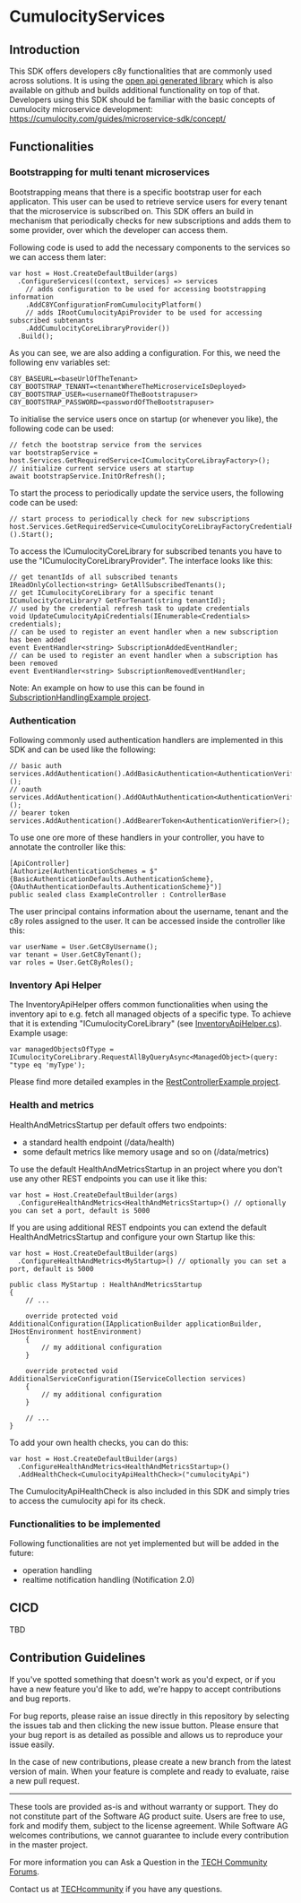 # CumulocityServices
## Introduction
This SDK offers developers c8y functionalities that are commonly used across solutions. It is using the [open api generated library](https://github.com/SoftwareAG/cumulocity-clients-dotnet) which is also available on github and builds additional functionality on top of that.
Developers using this SDK should be familiar with the basic concepts of cumulocity microservice development: https://cumulocity.com/guides/microservice-sdk/concept/
## Functionalities
### Bootstrapping for multi tenant microservices
Bootstrapping means that there is a specific bootstrap user for each applicaton. This user can be used to retrieve service users for every tenant that the microservice is subscribed on. This SDK offers an build in mechanism that periodically checks for new subscriptions and adds them to some provider, over which the developer can access them. 

Following code is used to add the necessary components to the services so we can access them later:
```
var host = Host.CreateDefaultBuilder(args)
  .ConfigureServices((context, services) => services
    // adds configuration to be used for accessing bootstrapping information
    .AddC8YConfigurationFromCumulocityPlatform()  
    // adds IRootCumulocityApiProvider to be used for accessing subscribed subtenants 
    .AddCumulocityCoreLibraryProvider()) 
  .Build();
```

As you can see, we are also adding a configuration. For this, we need the following env variables set:
```
C8Y_BASEURL=<baseUrlOfTheTenant>
C8Y_BOOTSTRAP_TENANT=<tenantWhereTheMicroserviceIsDeployed>
C8Y_BOOTSTRAP_USER=<usernameOfTheBootstrapuser>
C8Y_BOOTSTRAP_PASSWORD=<passwordOfTheBootstrapuser>
```

To initialise the service users once on startup (or whenever you like), the following code can be used:
```
// fetch the bootstrap service from the services
var bootstrapService = host.Services.GetRequiredService<ICumulocityCoreLibrayFactory>(); 
// initialize current service users at startup
await bootstrapService.InitOrRefresh(); 
```

To start the process to periodically update the service users, the following code can be used:
```
// start process to periodically check for new subscriptions
host.Services.GetRequiredService<CumulocityCoreLibrayFactoryCredentialRefresh>().Start(); 
```

To access the ICumulocityCoreLibrary for subscribed tenants you have to use the "ICumulocityCoreLibraryProvider". The interface looks like this:
```
// get tenantIds of all subscribed tenants
IReadOnlyCollection<string> GetAllSubscribedTenants();
// get ICumulocityCoreLibrary for a specific tenant
ICumulocityCoreLibrary? GetForTenant(string tenantId);
// used by the credential refresh task to update credentials
void UpdateCumulocityApiCredentials(IEnumerable<Credentials> credentials);
// can be used to register an event handler when a new subscription has been added
event EventHandler<string> SubscriptionAddedEventHandler;
// can be used to register an event handler when a subscription has been removed
event EventHandler<string> SubscriptionRemovedEventHandler;
```
Note: An example on how to use this can be found in [SubscriptionHandlingExample project](https://github.com/SoftwareAG/cumulocity-sdk-dotnet/tree/main/src/Examples/SubscriptionHandlingExample).

### Authentication
Following commonly used authentication handlers are implemented in this SDK and can be used like the following:
```
// basic auth
services.AddAuthentication().AddBasicAuthentication<AuthenticationVerifier>(); 
// oauth
services.AddAuthentication().AddOAuthAuthentication<AuthenticationVerifier>();  
// bearer token
services.AddAuthentication().AddBearerToken<AuthenticationVerifier>();
```

To use one ore more of these handlers in your controller, you have to annotate the controller like this:
```
[ApiController]
[Authorize(AuthenticationSchemes = $"{BasicAuthenticationDefaults.AuthenticationScheme},{OAuthAuthenticationDefaults.AuthenticationScheme}")] 
public sealed class ExampleController : ControllerBase
```

The user principal contains information about the username, tenant and the c8y roles assigned to the user. It can be accessed inside the controller like this:
```
var userName = User.GetC8yUsername();
var tenant = User.GetC8yTenant();
var roles = User.GetC8yRoles();
```

### Inventory Api Helper
The InventoryApiHelper offers common functionalities when using the inventory api to e.g. fetch all managed objects of a specific type. To achieve that it is extending "ICumulocityCoreLibrary" (see [InventoryApiHelper.cs](https://github.com/SoftwareAG/cumulocity-sdk-dotnet/blob/main/src/C8yServices/Inventory/InventoryApiHelper.cs)).  
Example usage:
```
var managedObjectsOfType = ICumulocityCoreLibrary.RequestAllByQueryAsync<ManagedObject>(query: "type eq 'myType');
```
Please find more detailed examples in the [RestControllerExample project](https://github.com/SoftwareAG/cumulocity-sdk-dotnet/tree/main/src/Examples/RestControllerExample).

### Health and metrics
HealthAndMetricsStartup per default offers two endpoints:
- a standard health endpoint (/data/health)
- some default metrics like memory usage and so on (/data/metrics)

To use the default HealthAndMetricsStartup in an project where you don't use any other REST endpoints you can use it like this:
```
var host = Host.CreateDefaultBuilder(args)
  .ConfigureHealthAndMetrics<HealthAndMetricsStartup>() // optionally you can set a port, default is 5000
```

If you are using additional REST endpoints you can extend the default HealthAndMetricsStartup and configure your own Startup like this:
```
var host = Host.CreateDefaultBuilder(args)
  .ConfigureHealthAndMetrics<MyStartup>() // optionally you can set a port, default is 5000
```
```
public class MyStartup : HealthAndMetricsStartup
{
    // ...

    override protected void AdditionalConfiguration(IApplicationBuilder applicationBuilder, IHostEnvironment hostEnvironment)
    {
        // my additional configuration
    }

    override protected void AdditionalServiceConfiguration(IServiceCollection services)
    {
        // my additional configuration
    }

    // ...
}
```
To add your own health checks, you can do this:
```
var host = Host.CreateDefaultBuilder(args)
  .ConfigureHealthAndMetrics<HealthAndMetricsStartup>()
  .AddHealthCheck<CumulocityApiHealthCheck>("cumulocityApi")
```
The CumulocityApiHealthCheck is also included in this SDK and simply tries to access the cumulocity api for its check.

### Functionalities to be implemented
Following functionalities are not yet implemented but will be added in the future:
- operation handling
- realtime notification handling (Notification 2.0)

## CICD
TBD

## Contribution Guidelines
If you've spotted something that doesn't work as you'd expect, or if you have a new feature you'd like to add, we're happy to accept contributions and bug reports.

For bug reports, please raise an issue directly in this repository by selecting the issues tab and then clicking the new issue button. Please ensure that your bug report is as detailed as possible and allows us to reproduce your issue easily.

In the case of new contributions, please create a new branch from the latest version of main. When your feature is complete and ready to evaluate, raise a new pull request.

--- 

These tools are provided as-is and without warranty or support. They do not constitute part of the Software AG product suite. Users are free to use, fork and modify them, subject to the license agreement. While Software AG welcomes contributions, we cannot guarantee to include every contribution in the master project.

For more information you can Ask a Question in the [TECH Community Forums](https://tech.forums.softwareag.com/tag/Cumulocity-IoT).

Contact us at [TECHcommunity](mailto:Communities@softwareag.com?subject=Github/SoftwareAG) if you have any questions.
